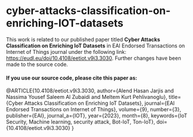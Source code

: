 # cyber-attacks-classification-on-enriching-IOT-datasets
This work is related to our published paper titled **Cyber Attacks Classification on Enriching IoT Datasets** in EAI Endorsed Transactions on Internet of Things journal under the following link: https://eudl.eu/doi/10.4108/eetiot.v9i3.3030. Further changes have been made to the source code.

#### If you use our source code, please cite this paper as: 
@ARTICLE{10.4108/eetiot.v9i3.3030,
    author={Alend Hasan Jarjis and Nassima Yousef Saleem Al Zubaidi and Meltem Kurt Pehlivanoglu},
    title={Cyber Attacks Classification on Enriching IoT Datasets},
    journal={EAI Endorsed Transactions on Internet of Things},
    volume={9},
    number={3},
    publisher={EAI},
    journal_a={IOT},
    year={2023},
    month={8},
    keywords={IoT Security, Machine learning, security attack, Bot-IoT, Ton-IoT},
    doi={10.4108/eetiot.v9i3.3030}
}


